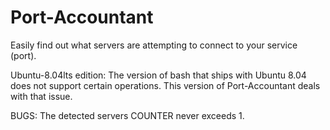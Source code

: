 Port-Accountant
===============

Easily find out what servers are attempting to connect to your service (port).

Ubuntu-8.04lts edition:
  The version of bash that ships with Ubuntu 8.04 does not support certain operations. This version of Port-Accountant deals with that issue.

BUGS:
  The detected servers COUNTER never exceeds 1.

